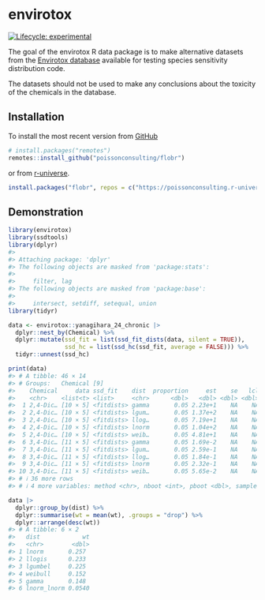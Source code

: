 
<!-- README.md is generated from README.Rmd. Please edit that file -->

# envirotox

<!-- badges: start -->

[![Lifecycle:
experimental](https://img.shields.io/badge/lifecycle-experimental-orange.svg)](https://lifecycle.r-lib.org/articles/stages.html#experimental)
<!-- badges: end -->

The goal of the envirotox R data package is to make alternative datasets
from the [Envirotox database](http://www.envirotoxdatabase.org/)
available for testing species sensitivity distribution code.

The datasets should not be used to make any conclusions about the
toxicity of the chemicals in the database.

## Installation

To install the most recent version from
[GitHub](https://github.com/poissonconsulting/flobr)

``` r
# install.packages("remotes")
remotes::install_github("poissonconsulting/flobr")
```

or from [r-universe](https://poissonconsulting.r-universe.dev/flobr).

``` r
install.packages("flobr", repos = c("https://poissonconsulting.r-universe.dev", "https://cloud.r-project.org"))
```

## Demonstration

``` r
library(envirotox)
library(ssdtools)
library(dplyr)
#> 
#> Attaching package: 'dplyr'
#> The following objects are masked from 'package:stats':
#> 
#>     filter, lag
#> The following objects are masked from 'package:base':
#> 
#>     intersect, setdiff, setequal, union
library(tidyr)

data <- envirotox::yanagihara_24_chronic |>
  dplyr::nest_by(Chemical) %>%
  dplyr::mutate(ssd_fit = list(ssd_fit_dists(data, silent = TRUE)),
                ssd_hc = list(ssd_hc(ssd_fit, average = FALSE))) %>%
  tidyr::unnest(ssd_hc)

print(data)
#> # A tibble: 46 × 14
#> # Groups:   Chemical [9]
#>    Chemical     data ssd_fit    dist  proportion     est    se   lcl   ucl    wt
#>    <chr>    <list<t> <list>     <chr>      <dbl>   <dbl> <dbl> <dbl> <dbl> <dbl>
#>  1 2,4-Dic… [10 × 5] <fitdists> gamma       0.05 2.23e+1    NA    NA    NA 0.327
#>  2 2,4-Dic… [10 × 5] <fitdists> lgum…       0.05 1.37e+2    NA    NA    NA 0.109
#>  3 2,4-Dic… [10 × 5] <fitdists> llog…       0.05 7.19e+1    NA    NA    NA 0.112
#>  4 2,4-Dic… [10 × 5] <fitdists> lnorm       0.05 1.04e+2    NA    NA    NA 0.195
#>  5 2,4-Dic… [10 × 5] <fitdists> weib…       0.05 4.81e+1    NA    NA    NA 0.256
#>  6 3,4-Dic… [11 × 5] <fitdists> gamma       0.05 1.69e-2    NA    NA    NA 0.161
#>  7 3,4-Dic… [11 × 5] <fitdists> lgum…       0.05 2.59e-1    NA    NA    NA 0.107
#>  8 3,4-Dic… [11 × 5] <fitdists> llog…       0.05 1.84e-1    NA    NA    NA 0.220
#>  9 3,4-Dic… [11 × 5] <fitdists> lnorm       0.05 2.32e-1    NA    NA    NA 0.283
#> 10 3,4-Dic… [11 × 5] <fitdists> weib…       0.05 5.65e-2    NA    NA    NA 0.229
#> # ℹ 36 more rows
#> # ℹ 4 more variables: method <chr>, nboot <int>, pboot <dbl>, samples <I<list>>

data |>
  dplyr::group_by(dist) %>%
  dplyr::summarise(wt = mean(wt), .groups = "drop") %>%
  dplyr::arrange(desc(wt))
#> # A tibble: 6 × 2
#>   dist            wt
#>   <chr>        <dbl>
#> 1 lnorm       0.257 
#> 2 llogis      0.233 
#> 3 lgumbel     0.225 
#> 4 weibull     0.152 
#> 5 gamma       0.148 
#> 6 lnorm_lnorm 0.0540
```
